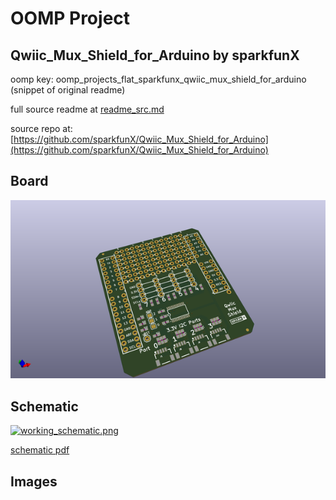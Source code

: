 # OOMP Project  
## Qwiic_Mux_Shield_for_Arduino  by sparkfunX  
  
oomp key: oomp_projects_flat_sparkfunx_qwiic_mux_shield_for_arduino  
(snippet of original readme)  
  
  
  full source readme at [readme_src.md](readme_src.md)  
  
source repo at: [https://github.com/sparkfunX/Qwiic_Mux_Shield_for_Arduino](https://github.com/sparkfunX/Qwiic_Mux_Shield_for_Arduino)  
## Board  
  
[![working_3d.png](working_3d_600.png)](working_3d.png)  
## Schematic  
  
[![working_schematic.png](working_schematic_600.png)](working_schematic.png)  
  
[schematic pdf](working_schematic.pdf)  
## Images  
